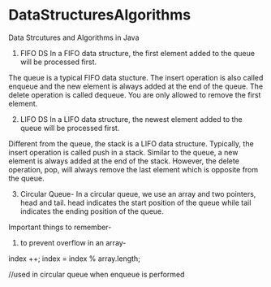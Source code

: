 # DataStructuresAlgorithms
Data Strcutures and Algorithms in Java

1. FIFO DS
In a FIFO data structure, the first element added to the queue will be processed first.

The queue is a typical FIFO data stucture. The insert operation is also called enqueue and the new element is always added at the end of the queue. The delete operation is called dequeue. You are only allowed to remove the first element.

2. LIFO DS
In a LIFO data structure, the newest element added to the queue will be processed first.

Different from the queue, the stack is a LIFO data structure. Typically, the insert operation is called push in a stack. Similar to the queue, a new element is always added at the end of the stack. However, the delete operation, pop, will always remove the last element which is opposite from the queue.

3. Circular Queue-
In a circular queue, we use an array and two pointers, head and tail. head indicates the start position of the queue while tail indicates the ending position of the queue.


Important things to remember-
1. to prevent overflow in an array-

index ++;
index = index % array.length;

//used in circular queue when enqueue is performed
